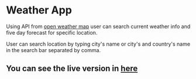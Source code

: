 # Weather App

Using API from [open weather map](https://openweathermap.org/) user can search current weather info and five day forecast for specific location. 

User can search location by typing city's name or city's and country's name in the search bar separated by comma. 

## You can see the live version in [here](https://miianyy.github.io/weather-app/)


